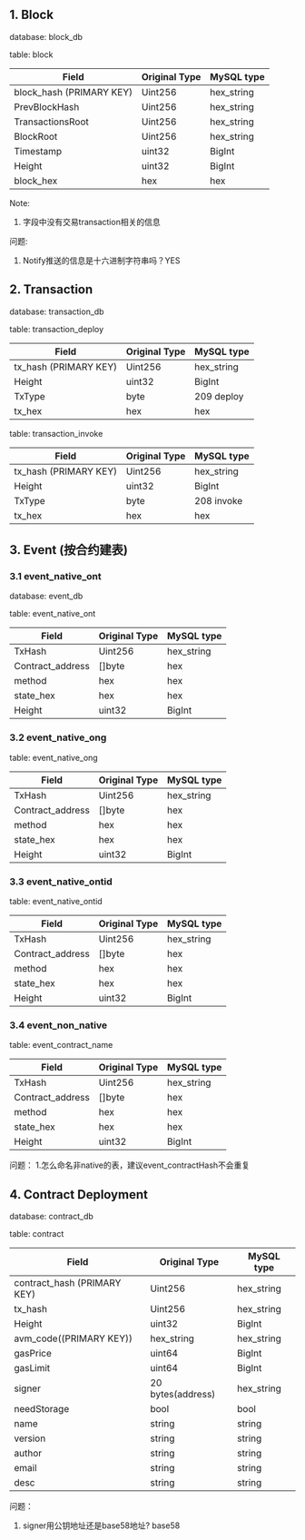 ## 1. Block
database: block_db

table: block

| Field | Original Type  | MySQL type|
| ----------- | ----------- |-----|
|block_hash (PRIMARY KEY) | Uint256| hex_string|
|   PrevBlockHash   |   Uint256     | hex_string|
|   TransactionsRoot   |  Uint256      | hex_string|
|  BlockRoot    |    Uint256    | hex_string|
|  Timestamp    |   uint32     | BigInt|
|   Height   |   uint32     | BigInt|
|block_hex|hex|hex|

Note: 
1. 字段中没有交易transaction相关的信息

问题:
1. Notify推送的信息是十六进制字符串吗？YES

## 2. Transaction
database: transaction_db

table: transaction_deploy

| Field | Original Type  | MySQL type|
| ----------- | ----------- |-----|
|tx_hash (PRIMARY KEY) | Uint256| hex_string|
|   Height   |   uint32     | BigInt|
|TxType| byte| 209 deploy|
|tx_hex|hex|hex|

table: transaction_invoke

| Field | Original Type  | MySQL type|
| ----------- | ----------- |-----|
|tx_hash (PRIMARY KEY) | Uint256| hex_string|
|   Height   |   uint32     | BigInt|
|TxType| byte| 208 invoke|
|tx_hex|hex|hex|


## 3. Event (按合约建表)
### 3.1 event_native_ont
database: event_db

table: event_native_ont

| Field | Original Type  | MySQL type|
| ----------- | ----------- |-----|
|  TxHash |  Uint256  |  hex_string | |
|  Contract_address    |  []byte    | hex    |
|method|hex|hex|
|state_hex|hex|hex|
|   Height   |   uint32     | BigInt|


### 3.2 event_native_ong
table: event_native_ong

| Field | Original Type  | MySQL type|
| ----------- | ----------- |-----|
|  TxHash |  Uint256  |  hex_string | |
|  Contract_address    |  []byte    | hex    |
|method|hex|hex|
|state_hex|hex|hex|
|   Height   |   uint32     | BigInt|

### 3.3 event_native_ontid
table: event_native_ontid

| Field | Original Type  | MySQL type|
| ----------- | ----------- |-----|
|  TxHash |  Uint256  |  hex_string | |
|  Contract_address    |  []byte    | hex    |
|method|hex|hex|
|state_hex|hex|hex|
|   Height   |   uint32     | BigInt|

### 3.4 event_non_native

table: event_contract_name

| Field | Original Type  | MySQL type|
| ----------- | ----------- |-----|
|  TxHash |  Uint256  |  hex_string | |
|  Contract_address    |  []byte    | hex    |
|method|hex|hex|
|state_hex|hex|hex|
|   Height   |   uint32     | BigInt|

问题：
1.怎么命名非native的表，建议event_contractHash不会重复

## 4. Contract Deployment
database: contract_db

table: contract

| Field | Original Type  | MySQL type|
| ----------- | ----------- |-----|
|contract_hash (PRIMARY KEY) | Uint256| hex_string|
|tx_hash | Uint256| hex_string|
|   Height   |   uint32     | BigInt|
|avm_code((PRIMARY KEY))| hex_string| hex_string|
|  gasPrice     |   uint64     | BigInt|
|   gasLimit    |   uint64     | BigInt|
|  signer     |    20 bytes(address)  | hex_string|
|   needStorage    |   bool   | bool|
|  name     |   string    | string    |
|  version     |   string     | string    |
|  author     |   string     | string    |
|   email    |   string     | string    |
|   desc    |   string     | string    |

问题：
1. signer用公钥地址还是base58地址? base58
